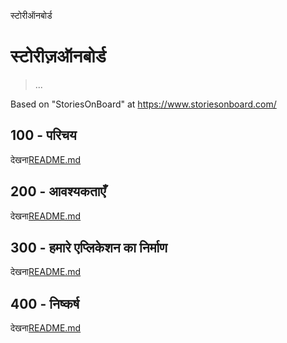 स्टोरीऑनबोर्ड

# स्टोरीज़ऑनबोर्ड

> ...

Based on "StoriesOnBoard" at <https://www.storiesonboard.com/>

## 100 - परिचय

देखना[README.md](./100/README.md)

## 200 - आवश्यकताएँ

देखना[README.md](./200/README.md)

## 300 - हमारे एप्लिकेशन का निर्माण

देखना[README.md](./300/README.md)

## 400 - निष्कर्ष

देखना[README.md](./400/README.md)
